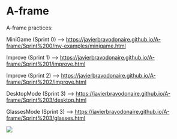 # A-frame
A-frame practices:

MiniGame (Sprint 0) --> https://javierbravodonaire.github.io/A-frame/Sprint%200/my-examples/minigame.html

Improve (Sprint 1) --> https://javierbravodonaire.github.io/A-frame/Sprint%201/improve.html

Improve (Sprint 2) --> https://javierbravodonaire.github.io/A-frame/Sprint%202/improve.html

DesktopMode (Sprint 3) --> https://javierbravodonaire.github.io/A-frame/Sprint%203/desktop.html

GlassesMode (Sprint 3) --> https://javierbravodonaire.github.io/A-frame/Sprint%203/glasses.html

![](demo.gif)
